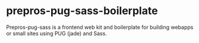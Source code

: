 # prepros-pug-sass-boilerplate
Prepros-pug-sass is a frontend web kit and boilerplate for building webapps or small sites using PUG (jade) and Sass.
